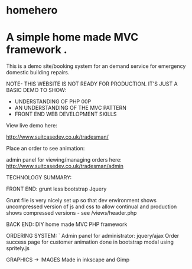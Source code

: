 # homehero

A simple home made MVC framework .
=======
This is a demo site/booking system for an demand service for emergency domestic building repairs.

NOTE- THIS WEBSITE IS NOT READY FOR PRODUCTION. IT'S JUST A BASIC DEMO TO SHOW: 
- UNDERSTANDING OF PHP 00P
- AN UNDERSTANDING OF THE MVC PATTERN
- FRONT END WEB DEVELOPMENT SKILLS

View live demo here: 

http://www.suitcasedev.co.uk/tradesman/

Place an order to see animation:

admin panel for viewing/managing orders here:
http://www.suitcasedev.co.uk/tradesman/admin


TECHNOLOGY SUMMARY:

FRONT END:
grunt 
less
bootstrap
Jquery

Grunt file is very nicely set up so that dev environment shows uncompressed version of js and css to allow continual and production shows compressed versions -
see /views/header.php

BACK END:
DIY home made MVC PHP framework

ORDERING SYSTEM:
`    Admin panel for administrator:
            jquery/ajax 
     Order success page for customer 
            animation done in bootstrap modal using spritely.js

GRAPHICS -> IMAGES
Made in inkscape and Gimp

